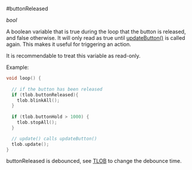 #buttonReleased

*bool*

A boolean variable that is true during the loop that the button is released, and false otherwise. It will only read as true until [updateButton()](updateButton) is called again. This makes it useful for triggering an action.

It is recommendable to treat this variable as read-only.

Example:

```cpp
void loop() {
  
  // if the button has been released
  if (tlob.buttonReleased){
    tlob.blinkAll();
  }
  
  if (tlob.buttonHold > 1000) {
    tlob.stopAll();
  }

  // update() calls updateButton()
  tlob.update();
}
```

buttonReleased is debounced, see [TLOB](tlob) to change the debounce time.